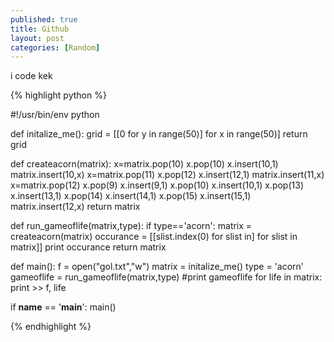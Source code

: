 ```yaml
---
published: true
title: Github
layout: post
categories: [Random]
---
```

i code kek

{% highlight python %}

#!/usr/bin/env python

def initalize_me():
    grid = [[0 for y in range(50)] for x in range(50)]
    return grid

def createacorn(matrix):
    x=matrix.pop(10)
    x.pop(10)
    x.insert(10,1)
    matrix.insert(10,x)
    x=matrix.pop(11)
    x.pop(12)
    x.insert(12,1)
    matrix.insert(11,x)
    x=matrix.pop(12)
    x.pop(9)
    x.insert(9,1)
    x.pop(10)
    x.insert(10,1)
    x.pop(13)
    x.insert(13,1)
    x.pop(14)
    x.insert(14,1)
    x.pop(15)
    x.insert(15,1)
    matrix.insert(12,x)
    return matrix

def run_gameoflife(matrix,type):
    if type=='acorn':
        matrix = createacorn(matrix)
        occurance = [[slist.index(0)  for slist in] for slist in matrix]]
        print occurance
    return matrix

def main():
    f = open("gol.txt","w")
    matrix = initalize_me()
    type = 'acorn'
    gameoflife = run_gameoflife(matrix,type)
    #print gameoflife
    for life in matrix:
        print >> f, life

if __name__ == '__main__':
    main()
    
{% endhighlight %}
